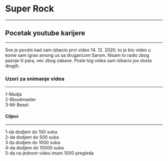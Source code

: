 <html>
<head>
<h1>
Super Rock
</h1>
<hr>
<h2>
Pocetak youtube karijere
</h2>
<hr>
<p1>
Sve je pocelo kad sam izbacio prvi video 14. 12. 2020. to je bio video u kome sam igrao among us sa drugaricom Sarom. Nisam to radio zbog paznje ili para, vec zbog zabave. Posle tog videa sam izbacio jos dosta drugih.
</p1>
<h3>
Uzori za snimanje videa
</h3> 
<hr>
<p2>
1-Mudja
<br>2-Bloodmaster
<br>3-Mr Beast
</p2>
<h4>
Ciljevi
</h4>
<hr>
<p3>
1-da dodjem do 100 suba
<br>2-da dodjem do 500 suba
<br>3 da dodjem do 1000 suba
<br>4-da dodjem do 10000 suba
<br>5-da na jednom videu imam 1000 pregleda
</p3>
</head>
</html>
